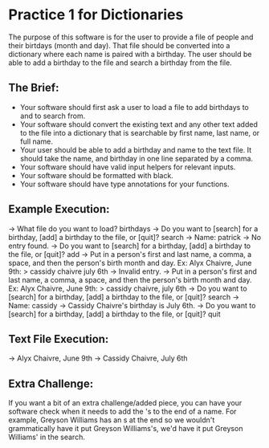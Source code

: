 # Practice 1 for Dictionaries
The purpose of this software is for the user to provide a file of people and their birtdays (month and day). That file should be converted into a dictionary where each name is paired with a birthday. The user should be able to add a birthday to the file and search a birthday from the file.

## The Brief:
- Your software should first ask a user to load a file to add birthdays to and to search from.
- Your software should convert the existing text and any other text added to the file into a dictionary that is searchable by first name, last name, or full name.
- Your user should be able to add a birthday and name to the text file. It should take the name, and birthday in one line separated by a comma.
- Your software should have valid input helpers for relevant inputs.
- Your software should be formatted with black.
- Your software should have type annotations for your functions.

## Example Execution:
-> What file do you want to load? birthdays
-> Do you want to [search] for a birthday, [add] a birthday to the file, or [quit]? search
-> Name: patrick
-> No entry found.
-> Do you want to [search] for a birthday, [add] a birthday to the file, or [quit]? add
-> Put in a person's first and last name, a comma, a space, and then the person's birth month and day. Ex: Alyx Chaivre, June 9th: > cassidy chaivre july 6th
-> Invalid entry.
-> Put in a person's first and last name, a comma, a space, and then the person's birth month and day. Ex: Alyx Chaivre, June 9th: > cassidy chaivre, july 6th
-> Do you want to [search] for a birthday, [add] a birthday to the file, or [quit]? search
-> Name: cassidy
-> Cassidy Chaivre's birthday is July 6th.
-> Do you want to [search] for a birthday, [add] a birthday to the file, or [quit]? quit

## Text File Execution:
-> Alyx Chaivre, June 9th
-> Cassidy Chaivre, July 6th

## Extra Challenge:
If you want a bit of an extra challenge/added piece, you can have your software check when it needs to add the 's to the end of a name. For example, Greyson Williams has an s at the end so we wouldn't grammatically have it put Greyson Williams's, we'd have it put Greyson Williams' in the search.